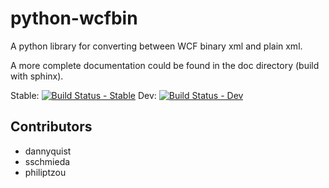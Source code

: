 python-wcfbin
=============

A python library for converting between WCF binary xml and plain xml.

A more complete documentation could be found in the doc directory (build with sphinx).


Stable: [![Build Status - Stable](https://travis-ci.org/bluec0re/python-wcfbin.svg?branch=master)](https://travis-ci.org/bluec0re/python-wcfbin)
Dev: [![Build Status - Dev](https://travis-ci.org/bluec0re/python-wcfbin.svg?branch=develop)](https://travis-ci.org/bluec0re/python-wcfbin)


Contributors
------------

- dannyquist
- sschmieda
- philiptzou
